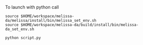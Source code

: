 To launch with python call

```
source $HOME/workspace/melissa-da/melissa/install/bin/melissa_set_env.sh
source $HOME/workspace/melissa-da/build/install/bin/melissa-da_set_env.sh

python script.py
```
